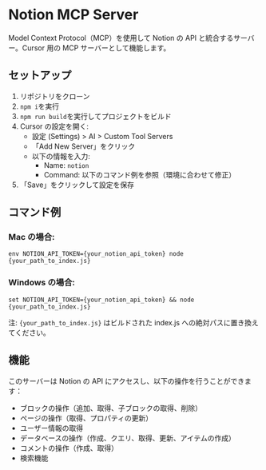 # Notion MCP Server

Model Context Protocol（MCP）を使用して Notion の API と統合するサーバー。Cursor 用の MCP サーバーとして機能します。

## セットアップ

1. リポジトリをクローン
2. `npm i`を実行
3. `npm run build`を実行してプロジェクトをビルド
4. Cursor の設定を開く:
   - 設定 (Settings) > AI > Custom Tool Servers
   - 「Add New Server」をクリック
   - 以下の情報を入力:
     - Name: `notion`
     - Command: 以下のコマンド例を参照（環境に合わせて修正）
5. 「Save」をクリックして設定を保存

## コマンド例

### Mac の場合:

```
env NOTION_API_TOKEN={your_notion_api_token} node {your_path_to_index.js}
```

### Windows の場合:

```
set NOTION_API_TOKEN={your_notion_api_token} && node {your_path_to_index.js}
```

注: `{your_path_to_index.js}` はビルドされた index.js への絶対パスに置き換えてください。

## 機能

このサーバーは Notion の API にアクセスし、以下の操作を行うことができます：

- ブロックの操作（追加、取得、子ブロックの取得、削除）
- ページの操作（取得、プロパティの更新）
- ユーザー情報の取得
- データベースの操作（作成、クエリ、取得、更新、アイテムの作成）
- コメントの操作（作成、取得）
- 検索機能
